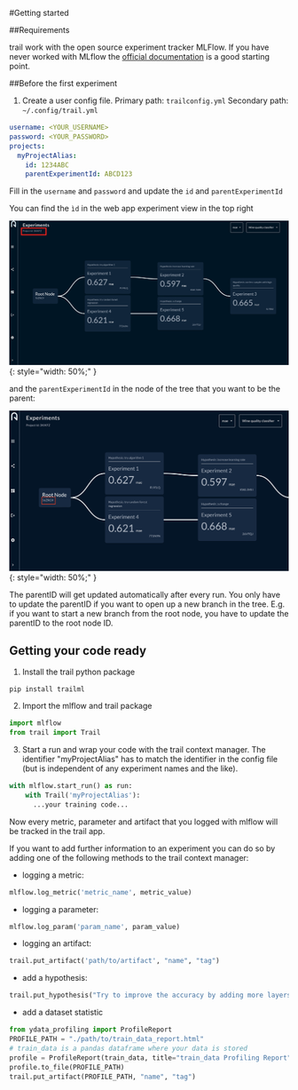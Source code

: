 #Getting started



##Requirements

trail work with the open source experiment tracker MLFlow. If you have never worked with MLflow the [official documentation](https://mlflow.org/docs/latest/index.html) is a good starting point.

##Before the first experiment

1. Create a user config file.
Primary path: ```trailconfig.yml```
Secondary path: ```~/.config/trail.yml```

``` yaml
username: <YOUR_USERNAME>
password: <YOUR_PASSWORD>
projects:
  myProjectAlias:
    id: 1234ABC
    parentExperimentId: ABCD123
```
Fill in the ```username``` and ```password``` and update the ```id``` and ```parentExperimentId```

You can find the ```ìd``` in the web app experiment view in the top right

![ID_in_Flow](ID_in_Flow.png){: style="width: 50%;" }

and the ```parentExperimentId``` in the node of the tree that you want to be the parent: 

![parentID_in_Flow](parent_ID_in_Flow.png){: style="width: 50%;" }

The parentID will get updated automatically after every run. You only have to update the parentID if you want to open up a new branch in the tree.
E.g. if you want to start a new branch from the root node, you have to update the parentID to the root node ID.

## Getting your code ready

1. Install the trail python package
``` shell
pip install trailml
```

2. Import the mlflow and trail package
``` python
import mlflow
from trail import Trail
```

3. Start a run and wrap your code with the trail context manager. The identifier "myProjectAlias" has to match the identifier in the config file (but is independent of any experiment names and the like).
``` python
with mlflow.start_run() as run:
    with Trail('myProjectAlias'):
      ...your training code...
```

Now every metric, parameter and artifact that you logged with mlflow will be tracked in the trail app.

If you want to add further information to an experiment you can do so by adding one of the following methods to the trail context manager:

- logging a metric:
``` python
mlflow.log_metric('metric_name', metric_value)
```
- logging a parameter:
``` python
mlflow.log_param('param_name', param_value)
```
- logging an artifact:
``` python
trail.put_artifact('path/to/artifact', "name", "tag")
```

- add a hypothesis:
``` python
trail.put_hypothesis("Try to improve the accuracy by adding more layers to the model")
```

- add a dataset statistic
``` python
from ydata_profiling import ProfileReport
PROFILE_PATH = "./path/to/train_data_report.html"
# train_data is a pandas dataframe where your data is stored
profile = ProfileReport(train_data, title="train_data Profiling Report")
profile.to_file(PROFILE_PATH)
trail.put_artifact(PROFILE_PATH, "name", "tag")
```